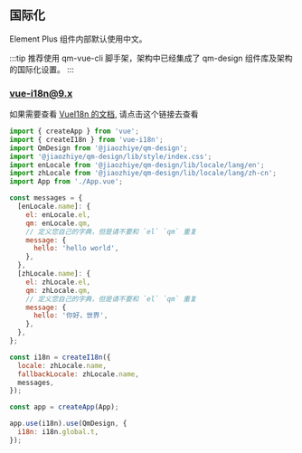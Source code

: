 ## 国际化

Element Plus 组件内部默认使用中文。

:::tip
推荐使用 qm-vue-cli 脚手架，架构中已经集成了 qm-design 组件库及架构的国际化设置。
:::

### vue-i18n@9.x

如果需要查看 [VueI18n 的文档](https://vue-i18n-next.intlify.dev/guide/#html), 请点击这个链接去查看

```javascript
import { createApp } from 'vue';
import { createI18n } from 'vue-i18n';
import QmDesign from '@jiaozhiye/qm-design';
import '@jiaozhiye/qm-design/lib/style/index.css';
import enLocale from '@jiaozhiye/qm-design/lib/locale/lang/en';
import zhLocale from '@jiaozhiye/qm-design/lib/locale/lang/zh-cn';
import App from './App.vue';

const messages = {
  [enLocale.name]: {
    el: enLocale.el,
    qm: enLocale.qm,
    // 定义您自己的字典，但是请不要和 `el` `qm` 重复
    message: {
      hello: 'hello world',
    },
  },
  [zhLocale.name]: {
    el: zhLocale.el,
    qm: zhLocale.qm,
    // 定义您自己的字典，但是请不要和 `el` `qm` 重复
    message: {
      hello: '你好，世界',
    },
  },
};

const i18n = createI18n({
  locale: zhLocale.name,
  fallbackLocale: zhLocale.name,
  messages,
});

const app = createApp(App);

app.use(i18n).use(QmDesign, {
  i18n: i18n.global.t,
});
```
